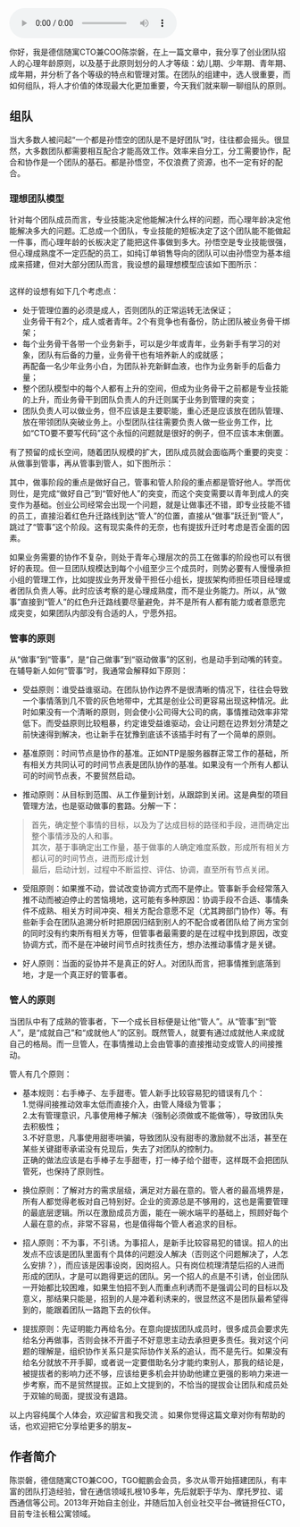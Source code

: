 <audio title="第165讲 _ 陈崇磐：管事与管人 - 如何避开创业公司组队陷阱" src="https://static001.geekbang.org/resource/audio/87/c6/87bc438cc036a555b6ad52fa79bd85c6.mp3" controls="controls"></audio> 
<p>你好，我是德信随寓CTO兼COO陈崇磐，在上一篇文章中，我分享了创业团队招人的心理年龄原则，以及基于此原则划分的人才等级：幼儿期、少年期、青年期、成年期，并分析了各个等级的特点和管理对策。在团队的组建中，选人很重要，而如何组队，将人才价值的体现最大化更加重要，今天我们就来聊一聊组队的原则。</p><h2>组队</h2><p>当大多数人被问起“一个都是孙悟空的团队是不是好团队”时，往往都会摇头。很显然，大多数团队都需要相互配合才能高效工作。效率来自分工，分工需要协作，配合和协作是一个团队的基石。都是孙悟空，不仅浪费了资源，也不一定有好的配合。</p><h3>理想团队模型</h3><p>针对每个团队成员而言，专业技能决定他能解决什么样的问题，而心理年龄决定他能解决多大的问题。汇总成一个团队，专业技能的短板决定了这个团队能不能做起一件事，而心理年龄的长板决定了能把这件事做到多大。孙悟空是专业技能很强，但心理成熟度不一定匹配的员工，如纯订单销售导向的团队可以由孙悟空为基本组成来搭建，但对大部分团队而言，我设想的最理想模型应该如下图所示：</p><p><img src="https://static001.geekbang.org/resource/image/8e/ac/8e0c986d7b98b0df24601a0a7b52a5ac.png" alt=""></p><p>这样的设想有如下几个考虑点：</p><ul>
<li>处于管理位置的必须是成人，否则团队的正常运转无法保证；<br>
业务骨干有2个，成人或者青年。2个有竞争也有备份，防止团队被业务骨干绑架；</li>
<li>每个业务骨干各带一个业务新手，可以是少年或青年，业务新手有学习的对象，团队有后备的力量，业务骨干也有培养新人的成就感；<br>
再配备一名少年业务小白，为团队补充新鲜血液，也作为业务新手的后备力量；</li>
<li>整个团队模型中的每个人都有上升的空间，但成为业务骨干之前都是专业技能的上升，而业务骨干到团队负责人的升迁则属于业务到管理的突变；</li>
<li>团队负责人可以做业务，但不应该是主要职能，重心还是应该放在团队管理、放在带领团队突破业务上。小型团队往往需要负责人做一些业务工作，比如“CTO要不要写代码”这个永恒的问题就是很好的例子，但不应该本末倒置。</li>
</ul><!-- [[[read_end]]] --><p>有了预留的成长空间，随着团队规模的扩大，团队成员就会面临两个重要的突变：从做事到管事，再从管事到管人，如下图所示：</p><p><img src="https://static001.geekbang.org/resource/image/dd/1e/dddaebf86b277d4170a8dd7f43b9011e.png" alt=""><br>
其中，做事阶段的重点是做好自己，管事和管人阶段的重点都是管好他人。学而优则仕，是完成“做好自己”到“管好他人”的突变，而这个突变需要以青年到成人的突变作为基础。创业公司经常会出现一个问题，就是让做事还不错，即专业技能不错的员工，直接沿着红色升迁路线到达“管人”的位置，直接从“做事”跃迁到“管人”，跳过了“管事”这个阶段。这有现实条件的无奈，也有提拔升迁时考虑是否全面的因素。</p><p>如果业务需要的协作不复杂，则处于青年心理层次的员工在做事的阶段也可以有很好的表现。但一旦团队规模达到每个小组至少三个成员时，则势必要有人慢慢承担小组的管理工作，比如提拔业务开发骨干担任小组长，提拔架构师担任项目经理或者团队负责人等。此时应该考察的是心理成熟度，而不是业务能力。所以，从“做事”直接到“管人”的红色升迁路线要尽量避免，并不是所有人都有能力或者意愿完成突变，如果团队内部没有合适的人，宁愿外招。</p><h3>管事的原则</h3><p>从“做事”到“管事”，是“自己做事”到“驱动做事”的区别，也是动手到动嘴的转变。在辅导新人如何“管事”时，我通常会解释如下原则：</p><ul>
<li>
<p>受益原则：谁受益谁驱动。在团队协作边界不是很清晰的情况下，往往会导致一个事情落到几不管的灰色地带中，尤其是创业公司更容易出现这种情况。此时如果没有一个清晰的原则，则会使小公司得大公司的病，事情推动效率非常低下。而受益原则比较粗暴，约定谁受益谁驱动，会让问题在边界划分清楚之前快速得到解决，也让新手在犹豫到底该不该插手时有了一个简单的原则。</p>
</li>
<li>
<p>基准原则：时间节点是协作的基准。正如NTP是服务器群正常工作的基础，所有相关方共同认可的时间节点表是团队协作的基准。如果没有一个所有人都认可的时间节点表，不要贸然启动。</p>
</li>
<li>
<p>推动原则：从目标到范围、从工作量到计划，从跟踪到关闭。这是典型的项目管理方法，也是驱动做事的套路。分解一下：</p>
</li>
</ul><blockquote>
<p>首先，确定整个事情的目标，以及为了达成目标的路径和手段，进而确定出整个事情涉及的人和事。<br>
其次，基于事确定出工作量，基于做事的人确定难度系数，形成所有相关方都认可的时间节点，进而形成计划<br>
最后，启动计划，过程中不断监控、评估、协调，直至所有节点关闭。</p>
</blockquote><ul>
<li>
<p>受阻原则：如果推不动，尝试改变协调方式而不是停止。管事新手会经常落入推不动而被迫停止的苦恼境地，这可能有多种原因：协调手段不合适、事情条件不成熟、相关方时间冲突、相关方配合意愿不足（尤其跨部门协作）等。有些新手会在团队追溯分析时把原因归结到别人的不配合或者团队给了尚方宝剑的同时没有约束所有相关方等，但管事者最需要的是在过程中找到原因，改变协调方式，而不是在冲破时间节点时找责任方，想办法推动事情才是关键。</p>
</li>
<li>
<p>好人原则：当面的妥协并不是真正的好人。对团队而言，把事情推到底落到地，才是一个真正好的管事者。</p>
</li>
</ul><h3>管人的原则</h3><p>当团队中有了成熟的管事者，下一个成长目标便是让他“管人”。从“管事”到“管人”，是“成就自己”和“成就他人”的区别。既然管人，就要有通过成就他人来成就自己的格局。而一旦管人，在事情推动上会由管事的直接推动变成管人的间接推动。</p><p>管人有几个原则：</p><ul>
<li>
<p>基本规则：右手棒子、左手甜枣。管人新手比较容易犯的错误有几个：<br>
1.觉得间接推动效率太低而直接介入，由管人降级为管事；<br>
2.太有管理意识，凡事使用棒子解决（强制必须做或不能做等），导致团队失去积极性；<br>
3.不好意思，凡事使用甜枣哄骗，导致团队没有甜枣的激励就不出活，甚至在某些关键甜枣承诺没有兑现后，失去了对团队的控制力。<br>
正确的做法应该是右手棒子左手甜枣，打一棒子给个甜枣，这样既不会把团队管死，也保持了原则性。</p>
</li>
<li>
<p>换位原则：了解对方的需求层级，满足对方最在意的。管人者的最高境界是，所有人都觉得老板对自己特别好。企业的资源总是不够用的，这也是需要管理的最底层逻辑。所以在激励成员方面，能在一碗水端平的基础上，照顾好每个人最在意的点，非常不容易，也是值得每个管人者追求的目标。</p>
</li>
<li>
<p>招人原则：不为事，不引诱。为事招人，是新手比较容易犯的错误。招人的出发点不应该是团队里面有个具体的问题没人解决（否则这个问题解决了，人怎么安排？），而应该是因事设岗，因岗招人。只有岗位梳理清楚后招的人进而形成的团队，才是可以跑得更远的团队。另一个招人的点是不引诱，创业团队一开始都比较困难，如果生怕招不到人而重点利诱而不是强调公司的目标以及意义，那结果只能是，招到的人是冲着利诱来的，很显然这不是团队最希望得到的，能跟着团队一路跑下去的伙伴。</p>
</li>
<li>
<p>提拔原则：先证明能力再给名分。在意向提拔团队成员时，很多成员会要求先给名分再做事，否则会抹不开面子不好意思主动去承担更多责任。我对这个问题的理解是，组织协作关系只是实际协作关系的追认，而不是先行。如果没有给名分就放不开手脚，或者说一定要借助名分才能约束别人，那我的结论是，被提拔者的影响力还不够，应该给更多机会并协助他建立更强的影响力来进一步考察，而不是贸然提拔。正如上文提到的，不恰当的提拔会让团队和成员处于双输的局面，提拔没有退路。</p>
</li>
</ul><p>以上内容纯属个人体会，欢迎留言和我交流 。如果你觉得这篇文章对你有帮助的话，也欢迎把它分享给更多的朋友~</p><h2>作者简介</h2><p>陈崇磐，德信随寓CTO兼COO，TGO鲲鹏会会员，多次从零开始搭建团队，有丰富的团队打造经验，曾在通信领域扎根10多年，先后就职于华为、摩托罗拉、诺西通信等公司。2013年开始自主创业，并随后加入创业社交平台–微链担任CTO，目前专注长租公寓领域。</p><p></p>
